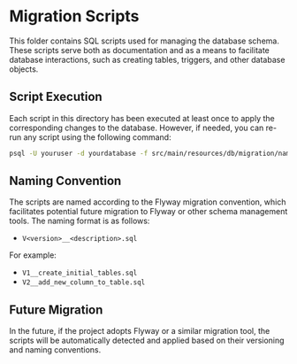 # Migration Scripts

This folder contains SQL scripts used for managing the database schema. These scripts serve both as documentation and as a means to facilitate database interactions, such as creating tables, triggers, and other database objects.

## Script Execution

Each script in this directory has been executed at least once to apply the corresponding changes to the database. However, if needed, you can re-run any script using the following command:

```bash
psql -U youruser -d yourdatabase -f src/main/resources/db/migration/name_of_script.sql
```

## Naming Convention

The scripts are named according to the Flyway migration convention, which facilitates potential future migration to Flyway or other schema management tools. The naming format is as follows:

- `V<version>__<description>.sql`

For example:
- `V1__create_initial_tables.sql`
- `V2__add_new_column_to_table.sql`

## Future Migration

In the future, if the project adopts Flyway or a similar migration tool, the scripts will be automatically detected and applied based on their versioning and naming conventions.

